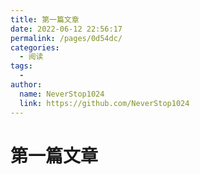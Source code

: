 ```yaml
---
title: 第一篇文章
date: 2022-06-12 22:56:17
permalink: /pages/0d54dc/
categories:
  - 阅读
tags:
  - 
author: 
  name: NeverStop1024
  link: https://github.com/NeverStop1024
---
```


# 第一篇文章